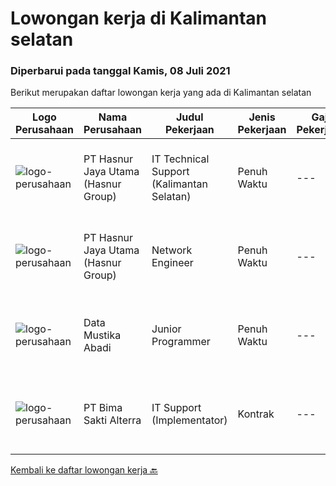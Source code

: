 
  # Lowongan kerja di Kalimantan selatan

  ### Diperbarui pada tanggal Kamis, 08 Juli 2021

  Berikut merupakan daftar lowongan kerja yang ada di Kalimantan selatan

  |Logo Perusahaan | Nama Perusahaan | Judul Pekerjaan | Jenis Pekerjaan | Gaji Pekerjaan | Lokasi | Deskripsi | Tanggal diunggah | Pranala |
  | -------------- | --------------- | --------------- | --------- | --------- | -------------- | ------- | ----------- | ----------- |
  |![logo-perusahaan](https://image-service-cdn.seek.com.au/ce6f66b5ddea48c0961eddc201a535616844de99/ee4dce1061f3f616224767ad58cb2fc751b8d2dc)|PT Hasnur Jaya Utama (Hasnur Group)|IT Technical Support (Kalimantan Selatan)|Penuh Waktu|---|Banjarbaru|Age between 25 - 28 years old Candidate must possess at least a Bachelor's Degree, Engineering (Computer/Telecommunication) or equivalent At least 1...|Selasa, 06 Juli 2021|https://www.jobstreet.co.id/id/job/it-technical-support-kalimantan-selatan-3572216?token=0~d3ae2b15-b985-4a65-8ea0-cf7a349edc66&sectionRank=1&jobId=jobstreet-id-job-3572216|
|![logo-perusahaan](https://image-service-cdn.seek.com.au/ce6f66b5ddea48c0961eddc201a535616844de99/ee4dce1061f3f616224767ad58cb2fc751b8d2dc)|PT Hasnur Jaya Utama (Hasnur Group)|Network Engineer|Penuh Waktu|---|Kalimantan Selatan|Job Descriptions: Configure and install various network devices and services (e.g. routers, switches, firewalls, VPV, QoS) Perform network maintenance...|Selasa, 06 Juli 2021|https://www.jobstreet.co.id/id/job/network-engineer-3572220?token=0~d3ae2b15-b985-4a65-8ea0-cf7a349edc66&sectionRank=2&jobId=jobstreet-id-job-3572220|
|![logo-perusahaan](https://image-service-cdn.seek.com.au/4444fa990b53d984e9e492a07755b982237ee3df/ee4dce1061f3f616224767ad58cb2fc751b8d2dc)|Data Mustika Abadi|Junior Programmer|Penuh Waktu|---|Banjarmasin|Requirements: Menguasai JS,PHP, CSS Menguasai database Mssql Server &amp; MySql Mampu dan bisa dengan RadStudio 10.3 menjadi nilai plus Mampu dan bisa...|Sabtu, 26 Juni 2021|https://www.jobstreet.co.id/id/job/junior-programmer-3566210?token=0~d3ae2b15-b985-4a65-8ea0-cf7a349edc66&sectionRank=3&jobId=jobstreet-id-job-3566210|
|![logo-perusahaan](https://image-service-cdn.seek.com.au/3b449304b19b7a5909fe2d6166b69cb2e3dfc9ad/ee4dce1061f3f616224767ad58cb2fc751b8d2dc)|PT Bima Sakti Alterra|IT Support (Implementator)|Kontrak|---|Kalimantan Selatan|Deskripsi pekerjaan: membantu mengumpulkan informasi pengguna wajib pajak. Membantu melakukan instalasi POS dan BimaPHR. Memastikan data terkirim ke...|Kamis, 10 Juni 2021|https://www.jobstreet.co.id/id/job/it-support-implementator-3553064?token=0~d3ae2b15-b985-4a65-8ea0-cf7a349edc66&sectionRank=4&jobId=jobstreet-id-job-3553064|


  [Kembali ke daftar lowongan kerja 🔙](../README.md#daftar-lowongan-kerja)
  